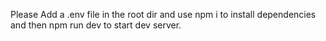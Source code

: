 Please Add a .env file in the root dir and use npm i to install dependencies and then npm run dev to start dev server.